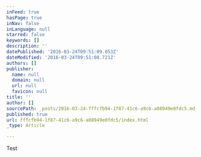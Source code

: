 ```yaml
---
inFeed: true
hasPage: true
inNav: false
inLanguage: null
starred: false
keywords: []
description: ''
datePublished: '2016-03-24T09:51:09.053Z'
dateModified: '2016-03-24T09:51:08.721Z'
authors: []
publisher:
  name: null
  domain: null
  url: null
  favicon: null
title: ''
author: []
sourcePath: _posts/2016-03-24-fffcfb94-1f87-41c6-a9c6-a08949e0fdc5.md
published: true
url: fffcfb94-1f87-41c6-a9c6-a08949e0fdc5/index.html
_type: Article

---
```

Test